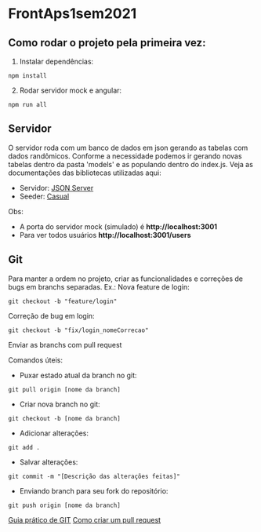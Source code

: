 # FrontAps1sem2021

## Como rodar o projeto pela primeira vez:
1. Instalar dependências:
```
npm install
```
2. Rodar servidor mock e angular:
```
npm run all
```

## Servidor
O servidor roda com um banco de dados em json gerando as tabelas com dados randômicos.
Conforme a necessidade podemos ir gerando novas tabelas dentro da pasta 'models' e as
populando dentro do index.js.
Veja as documentações das bibliotecas utilizadas aqui:
- Servidor: [JSON Server](https://github.com/typicode/json-server)
- Seeder: [Casual](https://github.com/boo1ean/casual)

Obs:
- A porta do servidor mock (simulado) é **http://localhost:3001**
- Para ver todos usuários  **http://localhost:3001/users**

## Git
Para manter a ordem no projeto, criar as funcionalidades e correções de bugs em
branchs separadas. Ex.:
Nova feature de login:
```
git checkout -b "feature/login" 
```
Correção de bug em login:
```
git checkout -b "fix/login_nomeCorrecao"
```
Enviar as branchs com pull request

Comandos úteis:
- Puxar estado atual da branch no git:
```
git pull origin [nome da branch]
```
- Criar nova branch no git:
```
git checkout -b [nome da branch]
```
- Adicionar alterações:
```
git add .
```
- Salvar alterações:
```
git commit -m "[Descrição das alterações feitas]"
```
- Enviando branch para seu fork do repositório:
```
git push origin [nome da branch]
```

[Guia prático de GIT](https://rogerdudler.github.io/git-guide/index.pt_BR.html)
[Como criar um pull request](https://www.digitalocean.com/community/tutorials/como-criar-um-pull-request-no-github-pt)
